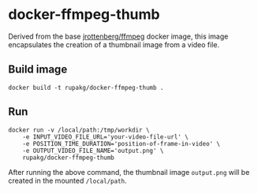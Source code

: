 # docker-ffmpeg-thumb
 Derived from the base [jrottenberg/ffmpeg](https://hub.docker.com/r/jrottenberg/ffmpeg/) docker image, this image encapsulates the creation of a thumbnail image from a video file.
 
 ## Build image
```
docker build -t rupakg/docker-ffmpeg-thumb .
```
 ## Run
```
docker run -v /local/path:/tmp/workdir \
    -e INPUT_VIDEO_FILE_URL='your-video-file-url' \
    -e POSITION_TIME_DURATION='position-of-frame-in-video' \
    -e OUTPUT_VIDEO_FILE_NAME='output.png' \
    rupakg/docker-ffmpeg-thumb
 ```
After running the above command, the thumbnail image `output.png` will be created in the mounted `/local/path`.